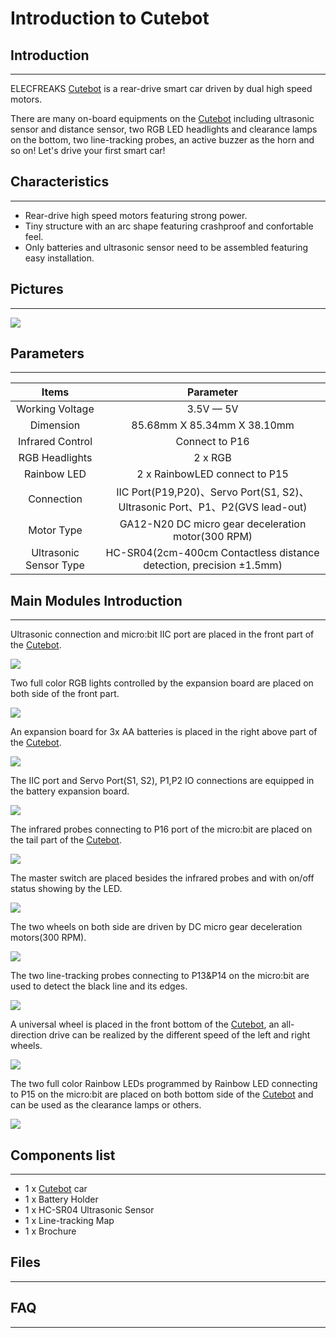 # Introduction to  Cutebot

## Introduction
---

ELECFREAKS  [Cutebot](https://www.elecfreaks.com/micro-bit-smart-cutebot.html) is a rear-drive smart car driven by dual high speed motors.

There are many on-board equipments on the  [Cutebot](https://www.elecfreaks.com/micro-bit-smart-cutebot.html) including ultrasonic sensor and distance sensor, two RGB LED headlights and clearance lamps on the bottom, two line-tracking probes, an active buzzer as the horn and so on! Let's drive your first smart car!

## Characteristics
---

- Rear-drive high speed motors featuring strong power.
- Tiny structure with an arc shape featuring crashproof and confortable feel.
- Only batteries and ultrasonic sensor need to be assembled featuring easy installation.

## Pictures
---
![](./images/cutebot_01_01.jpg)

## Parameters
---

|Items |Parameter|
|:-:|:-:|
|Working Voltage| 3.5V — 5V |
| Dimension |85.68mm X 85.34mm X 38.10mm|
|Infrared Control|Connect to P16|
|RGB Headlights|2 x RGB|
|Rainbow LED|2 x RainbowLED connect to P15|
| Connection |IIC Port(P19,P20)、Servo Port(S1, S2)、Ultrasonic Port、P1、P2(GVS lead-out)|
| Motor Type |GA12-N20 DC micro gear deceleration motor(300 RPM)|
| Ultrasonic Sensor Type |HC-SR04(2cm-400cm Contactless distance detection, precision ±1.5mm)|

## Main Modules Introduction
---
Ultrasonic connection and micro:bit IIC port are placed in the front part of the  [Cutebot](https://www.elecfreaks.com/micro-bit-smart-cutebot.html).

![](./images/cutebot_01_02.jpg)


Two full color RGB lights controlled by the expansion board are placed on both side of the front part.

![](./images/cutebot_01_03.jpg)


An expansion board for 3x AA batteries is placed in the right above part of the  [Cutebot](https://www.elecfreaks.com/micro-bit-smart-cutebot.html).

![](./images/cutebot_01_04.jpg)

The IIC port and Servo Port(S1, S2), P1,P2 IO connections are equipped in the battery expansion board.

![](./images/cutebot_01_05.jpg)

The infrared probes connecting to P16 port of the micro:bit are placed on the tail part of the  [Cutebot](https://www.elecfreaks.com/micro-bit-smart-cutebot.html).

![](./images/cutebot_01_06.jpg)

The master switch are placed besides the infrared probes and with on/off status showing by the LED.

![](./images/cutebot_01_07.jpg)

The two wheels on both side are driven by DC micro gear deceleration motors(300 RPM).

![](./images/cutebot_01_08.jpg)


The two line-tracking probes connecting to P13&P14 on the micro:bit are used to detect the black line and its edges.

![](./images/cutebot_01_09.jpg)


A universal wheel is placed in the front bottom of the  [Cutebot](https://www.elecfreaks.com/micro-bit-smart-cutebot.html), an all-direction drive can be realized by the different speed of the left and right wheels.

![](./images/cutebot_01_10.jpg)


The two full color  Rainbow LEDs programmed by  Rainbow LED connecting to P15 on the micro:bit are placed on both bottom side of the  [Cutebot](https://www.elecfreaks.com/micro-bit-smart-cutebot.html) and can be used as the clearance lamps or others.

![](./images/cutebot_01_11.jpg)
## Components list
---

- 1 x  [Cutebot](https://www.elecfreaks.com/micro-bit-smart-cutebot.html) car
- 1 x Battery Holder
- 1 x HC-SR04 Ultrasonic Sensor
- 1 x Line-tracking Map
- 1 x Brochure

## Files
---

## FAQ
---
